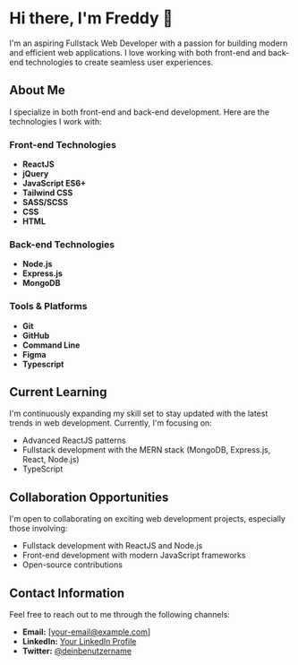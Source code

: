 # Hi there, I'm Freddy 👋

I'm an aspiring Fullstack Web Developer with a passion for building modern and efficient web applications. I love working with both front-end and back-end technologies to create seamless user experiences.

## About Me

I specialize in both front-end and back-end development. Here are the technologies I work with:

### Front-end Technologies
- **ReactJS**
- **jQuery**
- **JavaScript ES6+**
- **Tailwind CSS**
- **SASS/SCSS**
- **CSS**
- **HTML**

### Back-end Technologies
- **Node.js**
- **Express.js**
- **MongoDB**

### Tools & Platforms
- **Git**
- **GitHub**
- **Command Line**
- **Figma**
- **Typescript**

## Current Learning

I'm continuously expanding my skill set to stay updated with the latest trends in web development. Currently, I'm focusing on:
- Advanced ReactJS patterns
- Fullstack development with the MERN stack (MongoDB, Express.js, React, Node.js)
- TypeScript

## Collaboration Opportunities

I'm open to collaborating on exciting web development projects, especially those involving:
- Fullstack development with ReactJS and Node.js
- Front-end development with modern JavaScript frameworks
- Open-source contributions

## Contact Information

Feel free to reach out to me through the following channels:
- **Email:** [your-email@example.com]
- **LinkedIn:** [Your LinkedIn Profile](https://www.linkedin.com/in/deinprofil)
- **Twitter:** [@deinbenutzername](https://twitter.com/deinbenutzername)
